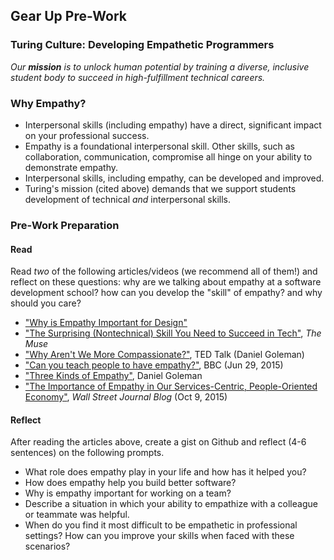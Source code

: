 ## Gear Up Pre-Work
### Turing Culture: Developing Empathetic Programmers

_Our **mission** is to unlock human potential by training a diverse, inclusive student body to succeed in high-fulfillment technical careers._

### Why Empathy?
* Interpersonal skills (including empathy) have a direct, significant impact on your professional success.
* Empathy is a foundational interpersonal skill. Other skills, such as collaboration, communication, compromise all hinge on your ability to demonstrate empathy.
* Interpersonal skills, including empathy, can be developed and improved.
* Turing's mission (cited above) demands that we support students development of technical _and_ interpersonal skills. 

### Pre-Work Preparation
#### Read
Read _two_ of the following articles/videos (we recommend all of them!) and reflect on these questions: why are we talking about empathy at a software development school? how can you develop the "skill" of empathy? and why should you care?

* ["Why is Empathy Important for Design"](http://www.bresslergroup.com/blog/why-empathic-design/)
* ["The Surprising (Nontechnical) Skill You Need to Succeed in Tech"](https://www.themuse.com/advice/the-surprising-and-nontechnical-skill-you-need-to-succeed-in-tech), _The Muse_
* ["Why Aren't We More Compassionate?"](http://www.ted.com/talks/daniel_goleman_on_compassion#t-39146), TED Talk (Daniel Goleman)
* ["Can you teach people to have empathy?"](http://www.bbc.com/news/magazine-33287727), BBC (Jun 29, 2015)
* ["Three Kinds of Empathy"](http://www.danielgoleman.info/three-kinds-of-empathy-cognitive-emotional-compassionate/), Daniel Goleman
* ["The Importance of Empathy in Our Services-Centric, People-Oriented Economy"](http://blogs.wsj.com/cio/2015/10/09/the-importance-of-empathy-in-our-services-centric-people-oriented-economy/), _Wall Street Journal Blog_ (Oct 9, 2015)

#### Reflect
After reading the articles above, create a gist on Github and reflect (4-6 sentences) on the following prompts.
* What role does empathy play in your life and how has it helped you?
* How does empathy help you build better software?
* Why is empathy important for working on a team?
* Describe a situation in which your ability to empathize with a colleague or teammate was helpful.
* When do you find it most difficult to be empathetic in professional settings? How can you improve your skills when faced with these scenarios?
